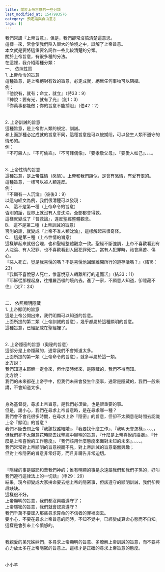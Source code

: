 ```yaml
---
title: 關於上帝旨意的一些分類
last_modified_at: 1547993576
category: 預定論與自由意志
tags: []
---
```


<p>我們常講『上帝旨意』，但是，我們卻常沒搞清楚這意思。<br/>這樣一來，常會使我們陷入很大的險境之中，誤解了上帝旨意。<br/>本文就是要將這重要名詞作一些比較清楚的分類。<br/><!--more-->關於上帝旨意，有很多種的分法。<br/>在這裡，我介紹兩種分類：<br/>一、	依照性質<br/>1.	上帝命令的旨意<br/>這種旨意，是上帝絕對有效的旨意，必定成就，絕無任何事物可以阻攔。<br/>例：<br/>『他說有，就有；命立，就立』（詩33：9）<br/>『神說：要有光，就有了光』（創1：3）<br/>『你萬事都能做；你的旨意不能攔阻』（伯42：2）<br/><br/><br/>2.	上帝訓誡的旨意<br/>這種旨意，是上帝對人類的規定、訓誡。<br/>和上面那種必定成就的旨意不同，這種旨意是可以被攔阻，可以發生人類不遵守的情形的。<br/>例：<br/>『不可殺人』、『不可偷盜』、『不可拜偶像』、『要孝敬父母』、『要愛人如己』、、、。<br/><br/><br/>3.	上帝性情的旨意<br/>這種旨意，是上帝性情（感情）。上帝和我們類似，是會有感情，有愛有恨的。<br/>這種旨意，一樣可以被人類違反。<br/>例：<br/>『不願有一人沉淪』（彼後3：9）<br/>以這句經文為例，我們很清楚可以發現：<br/>A、	這不是第一種（上帝命令的旨意）<br/>否則的話，世界上就沒有人會沈淪，全部都會得救。<br/>這樣就變成了『普救論』，違反聖經整體觀念。<br/>B、	這不是第二種（上帝訓誡的旨意）<br/>否則的話，就變成『上帝不准人類沈淪』，這樣解起來很奇怪。<br/>C、	這是第三種（上帝性情的旨意）<br/>這樣解起來就很合理，也和聖經整體觀念一致。聖經不斷強調，上帝不喜歡看到有人沈淪、有人犯罪、也不喜歡看到人因犯罪死亡。當有人犯罪時，祂會痛苦、傷心。<br/>『惡人死亡，豈是我喜悅的嗎？不是喜悅他回頭離開所行的道存活嗎？』（結18：23）<br/>『我斷不喜悅惡人死亡，惟喜悅惡人轉離所行的道而活』（結33：11）<br/>『耶穌從那裡起身，往推羅西頓的境內去。進了一家，不願意人知道，卻隱藏不住』（太7：24）<br/><br/><br/>二、	依照顯明隱藏<br/>1.	上帝顯明的旨意<br/>這是上帝公開出來，我們明顯可以知道的旨意。<br/>上面所提的第二類（上帝訓誡的旨意），幾乎都屬於這種顯明的旨意。<br/>這種旨意，已經記載在聖經裡了。<br/><br/><br/>2.	上帝隱密的旨意（奧秘的旨意）<br/>這部分是上帝隱藏的，通常我們不會知道太多。<br/>上面所提的第一類（上帝命令的旨意），就多半屬於這一類。<br/>比方說：<br/>我們知道主耶穌一定會來，但什麼時候來，是隱藏的，我們不得而知。<br/>比方說：<br/>我們的未來都在上帝手中，但我們未來會發生什麼事，通常是隱藏的，我們一般來講，不會知道太多。<br/><br/><br/>身為基督徒，尋求上帝旨意，是我們必須做，也是很重要的事。<br/>但是，請小心，我們在尋求上帝旨意時，是在尋求哪一種？<br/>我們會不會花很多時間，在尋求上帝『隱密』的旨意，但卻不太願意花時間去認識上帝『顯明』的旨意？<br/>我們不斷去問上帝『我該找誰結婚』、『我要找什麼工作』、『我明天會怎樣』、、、、，<br/>但我們卻不太願意花時間去找聖經中顯明的旨意，『什麼是上帝喜悅的婚姻』、『什麼是上帝喜悅的工作態度』、『我們該用什麼態度來面對未知的未來』、、、、。<br/>我們常常對上帝顯明的旨意視而不見，對上帝訓誡的旨意毫無興趣；<br/>但對上帝隱密的旨意非常好奇，而且非禱告非常迫切。<br/><br/><br/>『隱祕的事是屬耶和華我們神的；惟有明顯的事是永遠屬我們和我們子孫的，好叫我們遵行這律法上的一切話』（申29：29）<br/>結果，現今卻變成大家拼命要去挖上帝的隱密事，但該遵守的顯明訓誡，我們卻興趣缺缺。<br/>這樣很不好。<br/>上帝顯明的旨意，我們都沒興趣遵守了；<br/>上帝隱密的旨意，我們就會認真遵守？<br/>我們千萬不要墜入那些尋求算命的不信者的罪裡面去。<br/>要小心，不要在尋求上帝旨意的同時，不知不覺中，已經變成算命心態而不自知。<br/>這樣是會引來上帝憤怒的。<br/><br/><br/>我親愛的弟兄姊妹們，多尋求上帝顯明的旨意、多瞭解上帝訓誡的旨意，而不要將心力放太多在上帝隱密的旨意上。這樣才是正確的尋求上帝旨意的態度。<br/><br/><br/>小小羊<br/></p><p> </p><br/>
